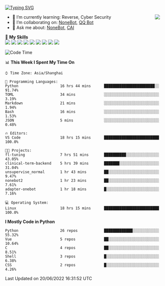[![Typing SVG](https://readme-typing-svg.herokuapp.com?size=25&duration=2500&color=8C43EA&vCenter=true&width=200&height=40&lines=Hi+there+%F0%9F%91%8B%F0%9F%8F%BB;I'm+yanyongyu)](https://git.io/typing-svg)

<a href="#">
  <img align="right" src="https://github-readme-stats.vercel.app/api?username=yanyongyu&count_private=true&show_icons=true&bg_color=15,f2f7fd,E0EAFC" />
</a>

- 🌱 I’m currently learning: Reverse, Cyber Security
- 👯 I’m collaborating on: [NoneBot](https://github.com/nonebot), [QQ Bot](https://github.com/Mrs4s/go-cqhttp)
- 💬 Ask me about: [NoneBot](https://github.com/nonebot), [CAI](https://github.com/cscs181/CAI)

🌟 **My Skills**  
![](https://img.shields.io/badge/-Python-3e74a2?style=flat-square&logo=Python&logoColor=fff)
![](https://img.shields.io/badge/-Node.js-339933?style=flat-square&logo=Node.js&logoColor=fff)
![](https://img.shields.io/badge/-Vue-4fc08d?style=flat-square&logo=Vue.js&logoColor=fff)
![](https://img.shields.io/badge/-React-2d98ce?style=flat-square&logo=React&logoColor=fff)
![](https://img.shields.io/badge/-Docker-2496ED?style=flat-square&logo=Docker&logoColor=fff)
![](https://img.shields.io/badge/-Linux-000000?style=flat-square&logo=Linux&logoColor=fff)
![](https://img.shields.io/badge/-MySQL-4479A1?style=flat-square&logo=MySQL&logoColor=fff)
![](https://img.shields.io/badge/-Redis-DC382D?style=flat-square&logo=Redis&logoColor=fff)
![](https://img.shields.io/badge/-MongoDB-47A248?style=flat-square&logo=MongoDB&logoColor=fff)

<!--START_SECTION:waka-->
![Code Time](http://img.shields.io/badge/Code%20Time-0%20secs-blue)

📊 **This Week I Spent My Time On** 

```text
⌚︎ Time Zone: Asia/Shanghai

💬 Programming Languages: 
Python                   16 hrs 44 mins      ███████████████████████░░   91.74% 
TOML                     34 mins             ░░░░░░░░░░░░░░░░░░░░░░░░░   3.19% 
Markdown                 21 mins             ░░░░░░░░░░░░░░░░░░░░░░░░░   1.94% 
Bash                     16 mins             ░░░░░░░░░░░░░░░░░░░░░░░░░   1.53% 
JSON                     5 mins              ░░░░░░░░░░░░░░░░░░░░░░░░░   0.48%

🔥 Editors: 
VS Code                  18 hrs 15 mins      █████████████████████████   100.0%

🐱‍💻 Projects: 
fl-tuning                7 hrs 51 mins       ██████████░░░░░░░░░░░░░░░   43.05% 
clinical-term-backend    5 hrs 39 mins       ███████░░░░░░░░░░░░░░░░░░   31.04% 
unsupervise_normal       1 hr 43 mins        ██░░░░░░░░░░░░░░░░░░░░░░░   9.47% 
nonebot2                 1 hr 23 mins        ██░░░░░░░░░░░░░░░░░░░░░░░   7.61% 
adapter-onebot           1 hr 18 mins        █░░░░░░░░░░░░░░░░░░░░░░░░   7.16%

💻 Operating System: 
Linux                    18 hrs 15 mins      █████████████████████████   100.0%

```

**I Mostly Code in Python** 

```text
Python                   26 repos            █████████████░░░░░░░░░░░░   55.32% 
Vue                      5 repos             ██░░░░░░░░░░░░░░░░░░░░░░░   10.64% 
C                        4 repos             ██░░░░░░░░░░░░░░░░░░░░░░░   8.51% 
Shell                    3 repos             █░░░░░░░░░░░░░░░░░░░░░░░░   6.38% 
CSS                      2 repos             █░░░░░░░░░░░░░░░░░░░░░░░░   4.26%

```



 Last Updated on 20/06/2022 16:31:52 UTC
<!--END_SECTION:waka-->
